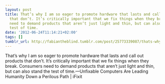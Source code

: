 ```yaml
---
layout: post
title: That’s why I am so eager to promote hardware that lasts and call out products
  that don’t. It’s critically important that we fix things when they break. Consumers
  need to demand products that aren’t just light and thin, but can also stand the
  test of time.
date: '2012-06-24T11:14:21+02:00'
tags: []
tumblr_url: http://fabiantheblind.tumblr.com/post/25773339087/thats-why-i-am-so-eager-to-promote-hardware-that
---
```

That’s why I am so eager to promote hardware that lasts and call out products that don’t. It’s critically important that we fix things when they break. Consumers need to demand products that aren’t just light and thin, but can also stand the test of time.—Unfixable Computers Are Leading Humanity Down a Perilous Path | iFixit
